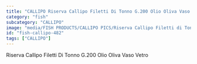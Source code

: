 ```yaml
---
title: "CALLIPO Riserva Callipo Filetti Di Tonno G.200 Olio Oliva Vaso Vetro"
category: "fish"
subcategory: "CALLIPO"
image: "media/FISH PRODUCTS/CALLIPO PICS/Riserva Callipo Filetti di Tonno g.200 olio oliva vaso vetro.jpg"
id: "fish-callipo-482"
tags: ["CALLIPO"]
---
```


Riserva Callipo Filetti Di Tonno G.200 Olio Oliva Vaso Vetro
